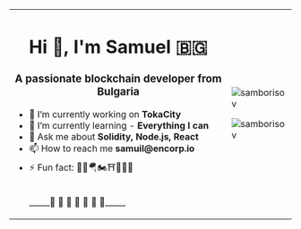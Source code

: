 <table>
  <tr>
    <td>
      <h1 align="center">Hi 👋, I'm Samuel <span>🇧🇬</span></h1>
      <h3 align="center">A passionate blockchain developer from Bulgaria</h3>
      <ul>
        <li>🔭 I’m currently working on <strong>TokaCity</strong></li>
        <li>🌱 I’m currently learning - <strong>Everything I can</strong></li>
        <li>💬 Ask me about <strong>Solidity, Node.js, React</strong></li>
        <li>📫 How to reach me <strong>samuil@encorp.io</strong></li>
        <li>⚡ Fun fact: 🥁🤿🪂🏍⛩🤺🏊‍♂️</li>
        <br>
              <p>_____🌳 🪷 🪺 🪷 🪺 🪷 🌳_____</p>
      </ul>
    </td>
    <td>
      <div>
        <p><img align="center" src="https://github-readme-stats.vercel.app/api/top-langs?username=samborisov&show_icons=true&locale=en&layout=compact&theme=dark" alt="samborisov" /></p>
        <p align="left"> <img src="https://komarev.com/ghpvc/?username=samborisov&label=Profile%20views&color=0e75b6&style=flat" alt="samborisov" /> </p>
      </div>
    </td>
  </tr>
</table>



<!--
**SamBorisov/SamBorisov** is a ✨ _special_ ✨ repository because its `README.md` (this file) appears on your GitHub profile.

Here are some ideas to get you started:

- 🔭 I’m currently working on ...
- 🌱 I’m currently learning ...
- 👯 I’m looking to collaborate on ...
- 🤔 I’m looking for help with ...
- 💬 Ask me about ...
- 📫 How to reach me: ...
- 😄 Pronouns: ...
- ⚡ Fun fact: ...
-->

